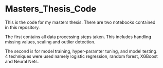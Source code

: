 # Masters_Thesis_Code
This is the code for my masters thesis. There are two notebooks contained in this repository.

The first contains all data processing steps taken. This includes handling missing values, scaling and outlier detection. 

The second is for model training, hyper-paramter tuning, and model testing. 4 techniques were used namely logistic regression, random forest, XGBoost and Neural Nets.
